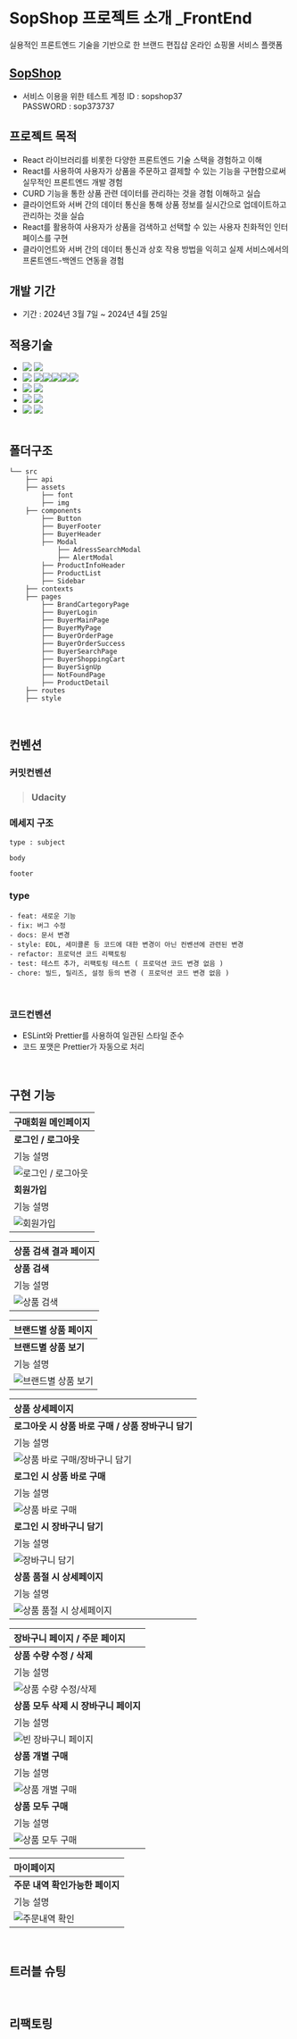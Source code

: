 # SopShop 프로젝트 소개 \_FrontEnd

실용적인 프론트엔드 기술을 기반으로 한 브랜드 편집샵 온라인 쇼핑몰 서비스 플랫폼
<br/>

## [SopShop](https://sopshop.netlify.app/)

- 서비스 이용을 위한 테스트 계정
  ID : sopshop37 <br/>
  PASSWORD : sop373737
  <br/>

## 프로젝트 목적

- React 라이브러리를 비롯한 다양한 프론트엔드 기술 스택을 경험하고 이해
- React를 사용하여 사용자가 상품을 주문하고 결제할 수 있는 기능을 구현함으로써 실무적인 프론트엔드 개발 경험
- CURD 기능을 통한 상품 관련 데이터를 관리하는 것을 경험 이해하고 실습
- 클라이언트와 서버 간의 데이터 통신을 통해 상품 정보를 실시간으로 업데이트하고 관리하는 것을 실습
- React를 활용하여 사용자가 상품을 검색하고 선택할 수 있는 사용자 친화적인 인터페이스를 구현
- 클라이언트와 서버 간의 데이터 통신과 상호 작용 방법을 익히고 실제 서비스에서의 프론트엔드-백엔드 연동을 경험
  <br/>

## 개발 기간

- 기간 : 2024년 3월 7일 ~ 2024년 4월 25일
  <br/>

## 적용기술

- <img src="https://img.shields.io/badge/LANGUAGE-%23121011?style=for-the-badge"> <img src="https://img.shields.io/badge/javascript-%23323330.svg?style=for-the-badge&logo=javascript&logoColor=%23F7DF1E"><br/>
- <img src="https://img.shields.io/badge/LIBRARY-%23121011?style=for-the-badge"> <img src="https://img.shields.io/badge/react-%2320232a.svg?style=for-the-badge&logo=react&logoColor=%2361DAFB"><img src="https://img.shields.io/badge/Context--Api-000000?style=for-the-badge&logo=react"><img src="https://img.shields.io/badge/React%20Hook%20Form-%23EC5990.svg?style=for-the-badge&logo=reacthookform&logoColor=white"><img src="https://img.shields.io/badge/React_Router-CA4245?style=for-the-badge&logo=react-router&logoColor=white"><img src="https://img.shields.io/badge/styled--components-DB7093?style=for-the-badge&logo=styled-components&logoColor=white"/><br/>
- <img src="https://img.shields.io/badge/IDE/EDITOR-%23121011?style=for-the-badge"> <img src="https://img.shields.io/badge/Visual%20Studio%20Code-0078d7.svg?style=for-the-badge&logo=visual-studio-code&logoColor=white"><br/>
- <img src="https://img.shields.io/badge/VERSIONCONTROL-%23121011?style=for-the-badge"> <img src="https://img.shields.io/badge/github-%23121011.svg?style=for-the-badge&logo=github&logoColor=white"><br/>
- <img src="https://img.shields.io/badge/DESIGN -%23121011?style=for-the-badge"> <img src="https://img.shields.io/badge/figma-%23F24E1E.svg?style=for-the-badge&logo=figma&logoColor=white"><br/>
  <br/>

## 폴더구조

```
└── src
    ├── api
    ├── assets
        ├── font
        ├── img
    ├── components
        ├── Button
        ├── BuyerFooter
        ├── BuyerHeader
        ├── Modal
            ├── AdressSearchModal
            ├── AlertModal
        ├── ProductInfoHeader
        ├── ProductList
        ├── Sidebar
    ├── contexts
    ├── pages
        ├── BrandCartegoryPage
        ├── BuyerLogin
        ├── BuyerMainPage
        ├── BuyerMyPage
        ├── BuyerOrderPage
        ├── BuyerOrderSuccess
        ├── BuyerSearchPage
        ├── BuyerShoppingCart
        ├── BuyerSignUp
        ├── NotFoundPage
        ├── ProductDetail
    ├── routes
    ├── style
```

<br/>

## 컨벤션

### 커밋컨벤션

> ### Udacity

### 메세지 구조

```
type : subject

body

footer
```

### type

    - feat: 새로운 기능
    - fix: 버그 수정
    - docs: 문서 변경
    - style: EOL, 세미콜론 등 코드에 대한 변경이 아닌 컨벤션에 관련된 변경
    - refactor: 프로덕션 코드 리팩토링
    - test: 테스트 추가, 리팩토링 테스트 ( 프로덕션 코드 변경 없음 )
    - chore: 빌드, 릴리즈, 설정 등의 변경 ( 프로덕션 코드 변경 없음 )

<br/>
 
### 코드컨벤션
- ESLint와 Prettier를 사용하여 일관된 스타일 준수
- 코드 포맷은 Prettier가 자동으로 처리
<br/>

## 구현 기능

| 구매회원 메인페이지                               |
| :------------------------------------------------ |
| **로그인 / 로그아웃**                             |
| 기능 설명                                         |
| ![로그인 / 로그아웃](/public/gif/LoginLogout.gif) |
| **회원가입**                                      |
| 기능 설명                                         |
| ![회원가입](/public/gif/SingUp.gif)               |

| 상품 검색 결과 페이지                       |
| :------------------------------------------ |
| **상품 검색**                               |
| 기능 설명                                   |
| ![상품 검색](/public/gif/ProductSearch.gif) |

| 브랜드별 상품 페이지                                      |
| :-------------------------------------------------------- |
| **브랜드별 상품 보기**                                    |
| 기능 설명                                                 |
| ![브랜드별 상품 보기](/public/gif/ViewProductBybrand.gif) |

| 상품 상세페이지                                                        |
| :--------------------------------------------------------------------- |
| **로그아웃 시 상품 바로 구매 / 상품 장바구니 담기**                    |
| 기능 설명                                                              |
| ![상품 바로 구매/장바구니 담기](./public/gif/LogoutBuyShoppinCart.gif) |
| **로그인 시 상품 바로 구매**                                           |
| 기능 설명                                                              |
| ![상품 바로 구매](/public/gif/LoginDirectBuy.gif)                      |
| **로그인 시 장바구니 담기**                                            |
| 기능 설명                                                              |
| ![장바구니 담기](/public/gif/LoginShoppingCart.gif)                    |
| **상품 품절 시 상세페이지**                                            |
| 기능 설명                                                              |
| ![상품 품절 시 상세페이지](/public/gif/Soldout.gif)                    |

| 장바구니 페이지 / 주문 페이지                                        |
| :------------------------------------------------------------------- |
| **상품 수량 수정 / 삭제**                                            |
| 기능 설명                                                            |
| ![상품 수량 수정/삭제](/public/gif/ShoppingCartListModifyDelete.gif) |
| **상품 모두 삭제 시 장바구니 페이지**                                |
| 기능 설명                                                            |
| ![빈 장바구니 페이지](/public/gif/EmptyShoppingCart.gif)             |
| **상품 개별 구매**                                                   |
| 기능 설명                                                            |
| ![상품 개별 구매](/public/gif/CartOneOrder.gif)                      |
| **상품 모두 구매**                                                   |
| 기능 설명                                                            |
| ![상품 모두 구매](/public/gif/CartAllOrder.gif)                      |

| 마이페이지                               |
| :--------------------------------------- |
| **주문 내역 확인가능한 페이지**          |
| 기능 설명                                |
| ![주문내역 확인](/public/gif/MyPage.gif) |

<br/>

## 트러블 슈팅

<br/>

## 리팩토링

<br/>
